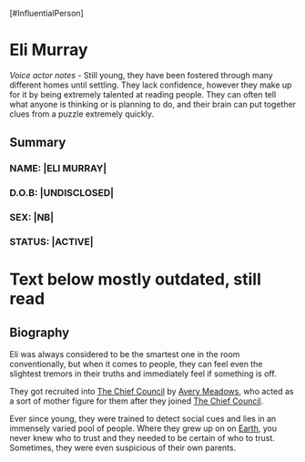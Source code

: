 [#InfluentialPerson]

# Eli Murray

*Voice actor notes* - Still young, they have been fostered through many different homes until settling. They lack confidence, however they make up for it by being extremely talented at reading people. They can often tell what anyone is thinking or is planning to do, and their brain can put together clues from a puzzle extremely quickly. 

## Summary

### NAME: |ELI MURRAY|
### D.O.B: |UNDISCLOSED|
### SEX: |NB|
### STATUS: |ACTIVE|

# Text below mostly outdated, still read

## Biography

Eli was always considered to be the smartest one in the room conventionally, but when it comes to people, they can feel even the slightest tremors in their truths and immediately feel if something is off.

They got recruited into [The Chief Council](The%20Chief%20Council.md) by [Avery Meadows](Avery%20Meadows.md), who acted as a sort of mother figure for them after they joined [The Chief Council](The%20Chief%20Council.md).

Ever since young, they were trained to detect social cues and lies in an immensely varied pool of people. Where they grew up on on [Earth](../Planets/Earth.md), you never knew who to trust and they needed to be certain of who to trust. Sometimes, they were even suspicious of their own parents.